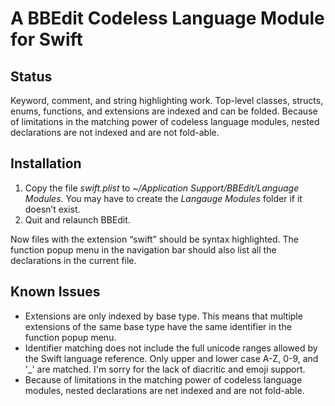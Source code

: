 # A BBEdit Codeless Language Module for Swift

## Status

Keyword, comment, and string highlighting work. Top-level classes, structs, enums, functions, and extensions are indexed and can be folded. Because of limitations in the matching power of codeless language modules, nested declarations are not indexed and are not fold-able.

## Installation

1. Copy the file *swift.plist* to *~/Application Support/BBEdit/Language Modules*. You may have to create the *Langauge Modules* folder if it doesn’t exist.
2. Quit and relaunch BBEdit.

Now files with the extension “swift” should be syntax highlighted. The function popup menu in the navigation bar should also list all the declarations in the current file.

## Known Issues

- Extensions are only indexed by base type. This means that multiple extensions of the same base type have the same identifier in the function popup menu.
- Identifier matching does not include the full unicode ranges allowed by the Swift language reference. Only upper and lower case A-Z, 0-9, and '_' are matched. I'm sorry for the lack of diacritic and emoji support.
- Because of limitations in the matching power of codeless language modules, nested declarations are net indexed and are not fold-able.

